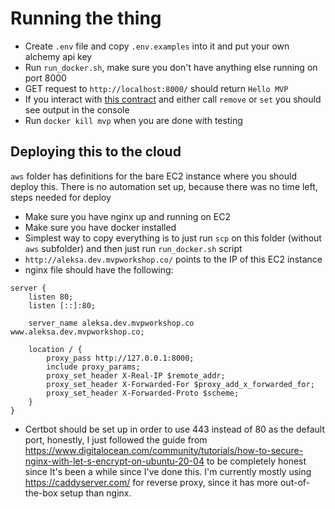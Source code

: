# Running the thing

- Create `.env` file and copy `.env.examples` into it and put your own alchemy api key
- Run `run_docker.sh`, make sure you don't have anything else running on port 8000
- GET request to `http://localhost:8000/` should return `Hello MVP`
- If you interact with [this contract](https://sepolia.etherscan.io/address/0x65d9a74a333324710c1227ff3653e409199465e4#events) and either call `remove` or `set` you should see output in the console
- Run `docker kill mvp` when you are done with testing

## Deploying this to the cloud

`aws` folder has definitions for the bare EC2 instance where you should deploy this. There is no automation set up, because there was no time left, steps needed for deploy

- Make sure you have nginx up and running on EC2
- Make sure you have docker installed
- Simplest way to copy everything is to just run `scp` on this folder (without `aws` subfolder) and then just run `run_docker.sh` script
- `http://aleksa.dev.mvpworkshop.co/` points to the IP of this EC2 instance
- nginx file should have the following:

```nginx
server {
    listen 80;
    listen [::]:80;

    server_name aleksa.dev.mvpworkshop.co www.aleksa.dev.mvpworkshop.co;
        
    location / {
        proxy_pass http://127.0.0.1:8000;
        include proxy_params;
        proxy_set_header X-Real-IP $remote_addr;
        proxy_set_header X-Forwarded-For $proxy_add_x_forwarded_for;
        proxy_set_header X-Forwarded-Proto $scheme;
    }
}
```

- Certbot should be set up in order to use 443 instead of 80 as the default port, honestly, I just followed the guide from <https://www.digitalocean.com/community/tutorials/how-to-secure-nginx-with-let-s-encrypt-on-ubuntu-20-04> to be completely honest since It's been a while since I've done this. I'm currently mostly using <https://caddyserver.com/> for reverse proxy, since it has more out-of-the-box setup than nginx.
